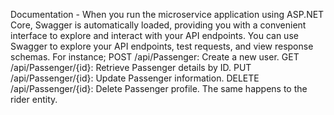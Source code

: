 Documentation - When you run the microservice application using ASP.NET Core, Swagger is automatically loaded, providing you with a convenient interface to explore and interact with your API endpoints. You can use Swagger to explore your API endpoints, test requests, and view response schemas. For instance; POST /api/Passenger: Create a new user.
GET /api/Passenger/{id}: Retrieve Passenger details by ID.
PUT /api/Passenger/{id}: Update Passenger information.
DELETE /api/Passenger/{id}: Delete Passenger profile. 
The same happens to the rider entity.
